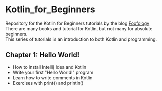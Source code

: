 # Kotlin_for_Beginners
Repository for the Kotlin for Beginners tutorials by the blog [Foofology](https://foofology.wordpress.com/) <br>
There are many books and tutorial for Kotlin, but not many for absolute beginners.<br>
This series of tutorials is an introduction to both Kotlin and programming. <br>

## Chapter 1: Hello World!
<ul>
<li>How to install Intellij Idea and Kotlin </li>
<li>Write your first "Hello World!" program </li>
<li>Learn how to write comments in Kotlin </li>
<li>Exercises with print() and println() </li>
